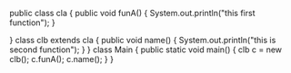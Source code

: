 public class cla {
	public void funA()
	{
		System.out.println("this first function");
	}

}
class clb extends cla
{
	public void  name() {
		System.out.println("this is second function");
	}
}
class Main
{
	public static void main()
	{
		clb c =  new clb();
		c.funA();
		c.name();
	}
}
